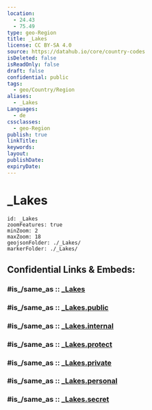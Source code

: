 ```yaml
---
location:
  - 24.43
  - 75.49
type: geo-Region
title: _Lakes
license: CC BY-SA 4.0
source: https://datahub.io/core/country-codes
isDeleted: false
isReadOnly: false
draft: false
confidential: public
tags:
  - geo/Country/Region
aliases:
  - _Lakes
Languages:
  - de
cssclasses:
  - geo-Region
publish: true
linkTitle:
keywords:
layout:
publishDate:
expiryDate:
---
```


# _Lakes

```leaflet
id: _Lakes
zoomFeatures: true 
minZoom: 2 
maxZoom: 18
geojsonFolder: ./_Lakes/
markerFolder: ./_Lakes/
```


## Confidential Links & Embeds: 

### #is_/same_as :: [_Lakes](/_Standards/Earth/Continent/Asia/Asia~South/India/States~India/Madhya_Pradesh/_Lakes.md) 

### #is_/same_as :: [_Lakes.public](/_public/Earth/Continent/Asia/Asia~South/India/States~India/Madhya_Pradesh/_Lakes.public.md) 

### #is_/same_as :: [_Lakes.internal](/_internal/Earth/Continent/Asia/Asia~South/India/States~India/Madhya_Pradesh/_Lakes.internal.md) 

### #is_/same_as :: [_Lakes.protect](/_protect/Earth/Continent/Asia/Asia~South/India/States~India/Madhya_Pradesh/_Lakes.protect.md) 

### #is_/same_as :: [_Lakes.private](/_private/Earth/Continent/Asia/Asia~South/India/States~India/Madhya_Pradesh/_Lakes.private.md) 

### #is_/same_as :: [_Lakes.personal](/_personal/Earth/Continent/Asia/Asia~South/India/States~India/Madhya_Pradesh/_Lakes.personal.md) 

### #is_/same_as :: [_Lakes.secret](/_secret/Earth/Continent/Asia/Asia~South/India/States~India/Madhya_Pradesh/_Lakes.secret.md)

